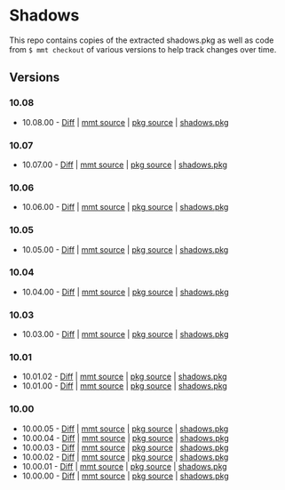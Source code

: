# Shadows

This repo contains copies of the extracted shadows.pkg as well as code from `$ mmt checkout` of various versions to help track changes over time.

## Versions

### 10.08

* 10.08.00 -  [Diff](https://github.com/mivaecommerce/shadows/compare/10.07.00...10.08.00) | [mmt source](https://github.com/mivaecommerce/shadows/tree/10.08.00/mmt) | [pkg source](https://github.com/mivaecommerce/shadows/tree/10.08.00/pkg/shadows) | [shadows.pkg](https://github.com/mivaecommerce/shadows/raw/10.08.00/pkg/shadows.pkg)

### 10.07

* 10.07.00 -  [Diff](https://github.com/mivaecommerce/shadows/compare/10.06.00...10.07.00) | [mmt source](https://github.com/mivaecommerce/shadows/tree/10.07.00/mmt) | [pkg source](https://github.com/mivaecommerce/shadows/tree/10.07.00/pkg/shadows) | [shadows.pkg](https://github.com/mivaecommerce/shadows/raw/10.07.00/pkg/shadows.pkg)

### 10.06

* 10.06.00 -  [Diff](https://github.com/mivaecommerce/shadows/compare/10.05.00...10.06.00) | [mmt source](https://github.com/mivaecommerce/shadows/tree/10.06.00/mmt) | [pkg source](https://github.com/mivaecommerce/shadows/tree/10.06.00/pkg/shadows) | [shadows.pkg](https://github.com/mivaecommerce/shadows/raw/10.06.00/pkg/shadows.pkg)

### 10.05

* 10.05.00 -  [Diff](https://github.com/mivaecommerce/shadows/compare/10.04.00...10.05.00) | [mmt source](https://github.com/mivaecommerce/shadows/tree/10.05.00/mmt) | [pkg source](https://github.com/mivaecommerce/shadows/tree/10.05.00/pkg/shadows) | [shadows.pkg](https://github.com/mivaecommerce/shadows/raw/10.05.00/pkg/shadows.pkg)

### 10.04

* 10.04.00 -  [Diff](https://github.com/mivaecommerce/shadows/compare/10.03.00...10.04.00) | [mmt source](https://github.com/mivaecommerce/shadows/tree/10.04.00/mmt) | [pkg source](https://github.com/mivaecommerce/shadows/tree/10.04.00/pkg/shadows) | [shadows.pkg](https://github.com/mivaecommerce/shadows/raw/10.04.00/pkg/shadows.pkg)

### 10.03

* 10.03.00 -  [Diff](https://github.com/mivaecommerce/shadows/compare/10.01.02...10.03.00) | [mmt source](https://github.com/mivaecommerce/shadows/tree/10.03.00/mmt) | [pkg source](https://github.com/mivaecommerce/shadows/tree/10.03.00/pkg/shadows) | [shadows.pkg](https://github.com/mivaecommerce/shadows/raw/10.03.00/pkg/shadows.pkg)

### 10.01

* 10.01.02 -  [Diff](https://github.com/mivaecommerce/shadows/compare/10.01.00...10.01.02) | [mmt source](https://github.com/mivaecommerce/shadows/tree/10.01.02/mmt) | [pkg source](https://github.com/mivaecommerce/shadows/tree/10.01.02/pkg/shadows) | [shadows.pkg](https://github.com/mivaecommerce/shadows/raw/10.01.02/pkg/shadows.pkg)
* 10.01.00 -  [Diff](https://github.com/mivaecommerce/shadows/compare/10.00.05...10.01.00) | [mmt source](https://github.com/mivaecommerce/shadows/tree/10.01.00/mmt) | [pkg source](https://github.com/mivaecommerce/shadows/tree/10.01.00/pkg/shadows) | [shadows.pkg](https://github.com/mivaecommerce/shadows/raw/10.01.00/pkg/shadows.pkg)

### 10.00

* 10.00.05 -  [Diff](https://github.com/mivaecommerce/shadows/compare/10.00.04...10.00.05) | [mmt source](https://github.com/mivaecommerce/shadows/tree/10.00.05/mmt) | [pkg source](https://github.com/mivaecommerce/shadows/tree/10.00.05/pkg/shadows) | [shadows.pkg](https://github.com/mivaecommerce/shadows/raw/10.00.05/pkg/shadows.pkg)
* 10.00.04 -  [Diff](https://github.com/mivaecommerce/shadows/compare/10.00.03...10.00.04) | [mmt source](https://github.com/mivaecommerce/shadows/tree/10.00.04/mmt) | [pkg source](https://github.com/mivaecommerce/shadows/tree/10.00.04/pkg/shadows) | [shadows.pkg](https://github.com/mivaecommerce/shadows/raw/10.00.04/pkg/shadows.pkg)
* 10.00.03 -  [Diff](https://github.com/mivaecommerce/shadows/compare/10.00.02...10.00.03) | [mmt source](https://github.com/mivaecommerce/shadows/tree/10.00.03/mmt) | [pkg source](https://github.com/mivaecommerce/shadows/tree/10.00.03/pkg/shadows) | [shadows.pkg](https://github.com/mivaecommerce/shadows/raw/10.00.03/pkg/shadows.pkg)
* 10.00.02 -  [Diff](https://github.com/mivaecommerce/shadows/compare/10.00.01...10.00.02) | [mmt source](https://github.com/mivaecommerce/shadows/tree/10.00.02/mmt) | [pkg source](https://github.com/mivaecommerce/shadows/tree/10.00.02/pkg/shadows) | [shadows.pkg](https://github.com/mivaecommerce/shadows/raw/10.00.02/pkg/shadows.pkg)
* 10.00.01 -  [Diff](https://github.com/mivaecommerce/shadows/compare/10.00.00...10.00.01) | [mmt source](https://github.com/mivaecommerce/shadows/tree/10.00.01/mmt) | [pkg source](https://github.com/mivaecommerce/shadows/tree/10.00.01/pkg/shadows) | [shadows.pkg](https://github.com/mivaecommerce/shadows/raw/10.00.01/pkg/shadows.pkg)
* 10.00.00 -  [Diff](https://github.com/mivaecommerce/shadows/compare/initial...10.00.00) | [mmt source](https://github.com/mivaecommerce/shadows/tree/10.00.00/mmt) | [pkg source](https://github.com/mivaecommerce/shadows/tree/10.00.00/pkg/shadows) | [shadows.pkg](https://github.com/mivaecommerce/shadows/raw/10.00.00/pkg/shadows.pkg)
